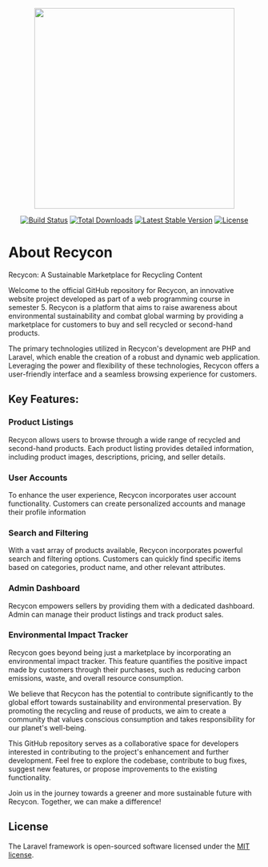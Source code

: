 <p align="center"><a href="https://laravel.com" target="_blank"><img src="https://raw.githubusercontent.com/laravel/art/master/logo-lockup/5%20SVG/2%20CMYK/1%20Full%20Color/laravel-logolockup-cmyk-red.svg" width="400"></a></p>

<p align="center">
<a href="https://travis-ci.org/laravel/framework"><img src="https://travis-ci.org/laravel/framework.svg" alt="Build Status"></a>
<a href="https://packagist.org/packages/laravel/framework"><img src="https://img.shields.io/packagist/dt/laravel/framework" alt="Total Downloads"></a>
<a href="https://packagist.org/packages/laravel/framework"><img src="https://img.shields.io/packagist/v/laravel/framework" alt="Latest Stable Version"></a>
<a href="https://packagist.org/packages/laravel/framework"><img src="https://img.shields.io/packagist/l/laravel/framework" alt="License"></a>
</p>

# About Recycon

Recycon: A Sustainable Marketplace for Recycling Content

Welcome to the official GitHub repository for Recycon, an innovative website project developed as part of a web programming course in semester 5. Recycon is a platform that aims to raise awareness about environmental sustainability and combat global warming by providing a marketplace for customers to buy and sell recycled or second-hand products.

The primary technologies utilized in Recycon's development are PHP and Laravel, which enable the creation of a robust and dynamic web application. Leveraging the power and flexibility of these technologies, Recycon offers a user-friendly interface and a seamless browsing experience for customers.

## Key Features:

### Product Listings 
Recycon allows users to browse through a wide range of recycled and second-hand products. Each product listing provides detailed information, including product images, descriptions, pricing, and seller details.

### User Accounts 
To enhance the user experience, Recycon incorporates user account functionality. Customers can create personalized accounts and manage their profile information

### Search and Filtering 
With a vast array of products available, Recycon incorporates powerful search and filtering options. Customers can quickly find specific items based on categories, product name, and other relevant attributes.

### Admin Dashboard 
Recycon empowers sellers by providing them with a dedicated dashboard. Admin can manage their product listings and track product sales.

### Environmental Impact Tracker 
Recycon goes beyond being just a marketplace by incorporating an environmental impact tracker. This feature quantifies the positive impact made by customers through their purchases, such as reducing carbon emissions, waste, and overall resource consumption.

We believe that Recycon has the potential to contribute significantly to the global effort towards sustainability and environmental preservation. By promoting the recycling and reuse of products, we aim to create a community that values conscious consumption and takes responsibility for our planet's well-being.

This GitHub repository serves as a collaborative space for developers interested in contributing to the project's enhancement and further development. Feel free to explore the codebase, contribute to bug fixes, suggest new features, or propose improvements to the existing functionality.

Join us in the journey towards a greener and more sustainable future with Recycon. Together, we can make a difference!

## License

The Laravel framework is open-sourced software licensed under the [MIT license](https://opensource.org/licenses/MIT).

